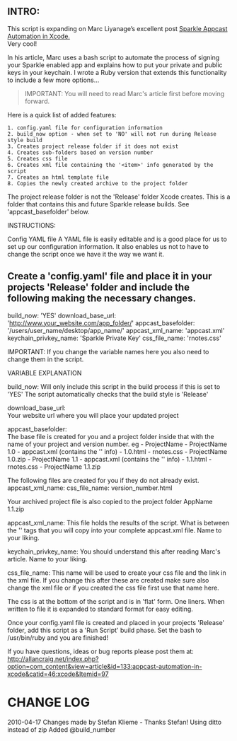 ## INTRO:
This script is expanding on Marc Liyanage’s excellent post [Sparkle Appcast Automation in Xcode.](http://www.entropy.ch/blog/Developer/2008/09/22/Sparkle-Appcast-Automation-in-Xcode.html "Sparkle Appcast Automation in Xcode")  
Very cool!

In his article, Marc uses a bash script to automate the process of signing your 
Sparkle enabled app and explains how to put your private and public keys in your 
keychain. I wrote a Ruby version that extends this functionality to 
include a few more options…

>IMPORTANT: You will need to read Marc's article first before moving forward. 

Here is a quick list of added features:

	1. config.yaml file for configuration information
	2. build_now option - when set to 'NO' will not run during Release style build
	3. Creates project release folder if it does not exist
	4. Creates sub-folders based on version number
	5. Creates css file
	6. Creates xml file containing the '<item>' info generated by the script
	7. Creates an html template file
	8. Copies the newly created archive to the project folder


The project release folder is not the 'Release' folder Xcode creates. 
This is a folder that contains this and future Sparkle release builds. 
See 'appcast_basefolder' below.
 
INSTRUCTIONS:    

Config YAML file
A YAML file is easily editable and is a good place for us to set up our 
configuration information. It also enables us not to have to change the 
script once we have it the way we want it. 

Create a 'config.yaml' file and place it in your projects 'Release' folder
and include the following making the necessary changes.
---
build_now:              'YES'
download_base_url:      'http://www.your_website.com/app_folder/'
appcast_basefolder:     '/users/user_name/desktop/app_name/'
appcast_xml_name:       'appcast.xml'
keychain_privkey_name:  'Sparkle Private Key'
css_file_name:          'rnotes.css'

IMPORTANT: If you change the variable names here you also 
need to change them in the script.

VARIABLE EXPLANATION

build_now: 
  Will only include this script in the build process if this is set to 'YES'
  The script automatically checks that the build style is 'Release'

download_base_url:      
  Your website url where you will place your updated project

appcast_basefolder:   
  The base file is created for you and a project folder inside that with
  the name of your project and version number. 
	eg  - ProjectName 
  		  - ProjectName 1.0
			    - appcast.xml (contains the '<item>' info)
			    - 1.0.html
			    - rnotes.css
  			  - ProjectName 1.0.zip
  		  - ProjectName 1.1
  			  - appcast.xml (contains the '<item>' info)
  			  - 1.1.html
  			  - rnotes.css
  			  - ProjectName 1.1.zip


The following files are created for you if they do not already exist.
    appcast_xml_name:
    css_file_name:
    version_number.html

Your archived project file is also copied to the project folder
    AppName 1.1.zip

appcast_xml_name:
  This file holds the results of the script. What is between the '' tags that
  you will copy into your complete appcast.xml file.
  Name to your liking.

keychain_privkey_name:
  You should understand this after reading Marc's article.
  Name to your liking.

css_file_name:
This name will be used to create your css file and the link in the xml file. 
If you change this after these are created make sure also change the xml file 
or if you created the css file first use that name here.

  The css is at the bottom of the script and is in 'flat' form. One liners.
  When written to file it is expanded to standard format for easy editing.

Once your config.yaml file is created and placed in your projects 'Release' folder, 
add this script as a 'Run Script' build phase. Set the bash to /usr/bin/ruby 
and you are finished!

If you have questions, ideas or bug reports please post them at:
http://allancraig.net/index.php?option=com_content&view=article&id=133:appcast-automation-in-xcode&catid=46:xcode&Itemid=97


# CHANGE LOG

2010-04-17 Changes made by Stefan Klieme - Thanks Stefan!
	Using ditto instead of zip
	Added @build_number